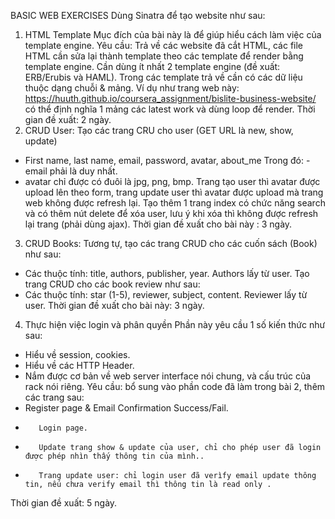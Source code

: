 BASIC WEB EXERCISES
Dùng Sinatra để tạo website như sau:
1. HTML Template
Mục đích của bài này là để giúp hiểu cách làm việc của template engine.
Yêu cầu: Trả về các website đã cắt HTML, các file HTML cần sửa lại thành template theo các template để render bằng template engine. Cần dùng ít nhất 2 template engine (đề xuất: ERB/Erubis và HAML).
Trong các template trả về cần có các dữ liệu thuộc dạng chuỗi & mảng.
Ví dụ như trang web này:
https://huuth.github.io/coursera_assignment/bislite-business-website/
có thể định nghĩa 1 mảng các latest work và dùng loop để render.
Thời gian đề xuất: 2 ngày.
2. CRUD User:
Tạo các trang CRU cho user (GET URL là new, show, update)
- First name, last name, email, password, avatar, about_me
Trong đó: - email phải là duy nhất.
- avatar chỉ được có đuôi là jpg, png, bmp.
Trang tạo user thì avatar được upload lên theo form, trang update user thì avatar được upload mà trang web không được refresh lại.
Tạo thêm 1 trang index có chức năng search và có thêm nút delete để xóa user, lưu ý khi xóa thì không được refresh lại trang (phải dùng ajax).
Thời gian đề xuất cho bài này : 3 ngày.
3. CRUD Books:
Tương tự, tạo các trang CRUD cho các cuốn sách (Book) như sau:
- Các thuộc tính: title, authors, publisher, year.
Authors lấy từ user.
Tạo trang CRUD cho các book review như sau:
- Các thuộc tính: star (1-5), reviewer, subject, content.
Reviewer lấy từ user.
Thời gian đề xuất cho bài này: 3 ngày.
4. Thực hiện việc login và phân quyền
Phần này yêu cầu 1 số kiến thức như sau:
- Hiểu về session, cookies.
- Hiểu về các HTTP Header.
- Nắm được cơ bản về web server interface nói chung, và cấu trúc của rack nói riêng.
Yêu cầu: bổ sung vào phần code đã làm trong bài 2, thêm các trang sau:
-    Register page & Email Confirmation Success/Fail. 
-        Login page.
-        Update trang show & update của user, chỉ cho phép user đã login được phép nhìn thấy thông tin của mình..
-        Trang update user: chỉ login user đã verìfy email update thông tin, nếu chưa verify email thì thông tin là read only . 

Thời gian đề xuất: 5 ngày.             

 



